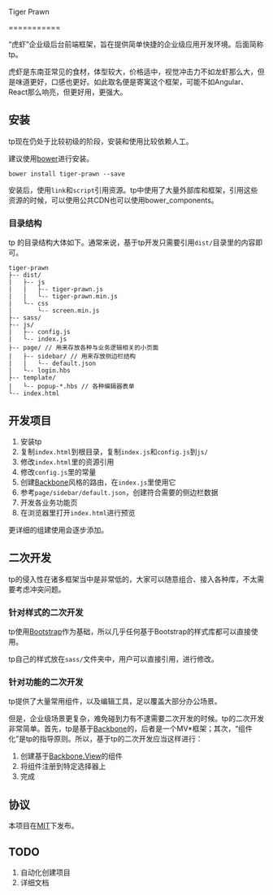 Tiger Prawn

===========

“虎虾”企业级后台前端框架，旨在提供简单快捷的企业级应用开发环境。后面简称tp。

虎虾是东南亚常见的食材，体型较大，价格适中，视觉冲击力不如龙虾那么大，但是味道更好，口感也更好。如此取名便是寄寓这个框架，可能不如Angular、React那么响亮，但更好用，更强大。

## 安装

tp现在仍处于比较初级的阶段，安装和使用比较依赖人工。

建议使用[bower](https://bower.io/)进行安装。

    bower install tiger-prawn --save
    
安装后，使用`link`和`script`引用资源。tp中使用了大量外部库和框架，引用这些资源的时候，可以使用公共CDN也可以使用bower_components。

### 目录结构

tp 的目录结构大体如下。通常来说，基于tp开发只需要引用`dist/`目录里的内容即可。

    tiger-prawn
    ├-- dist/
    |   ├-- js
    |   |   ├-- tiger-prawn.js
    |   |   └-- tiger-prawn.min.js
    |   └-- css
    |       └-- screen.min.js
    ├-- sass/
    ├-- js/
    |   ├-- config.js
    |   └-- index.js
    ├-- page/ // 用来存放各种与业务逻辑相关的小页面
    |   ├-- sidebar/ // 用来存放侧边栏结构
    |   |   └-- default.json
    |   └-- login.hbs
    ├-- template/
    |   └-- popup-*.hbs // 各种编辑器表单
    └-- index.html
    
## 开发项目

1. 安装tp
2. 复制`index.html`到根目录，复制`index.js`和`config.js`到`js/`
3. 修改`index.html`里的资源引用
4. 修改`config.js`里的常量
5. 创建[Backbone](http://backbonejs.org/#Router)风格的路由，在`index.js`里使用它
6. 参考`page/sidebar/default.json`，创建符合需要的侧边栏数据
7. 开发各业务功能页
8. 在浏览器里打开`index.html`进行预览

更详细的组建使用会逐步添加。

## 二次开发

tp的侵入性在诸多框架当中是非常低的，大家可以随意组合、接入各种库，不太需要考虑冲突问题。

### 针对样式的二次开发

tp使用[Bootstrap](https://getbootstrap.com/)作为基础，所以几乎任何基于Bootstrap的样式库都可以直接使用。

tp自己的样式放在`sass/`文件夹中，用户可以直接引用，进行修改。

### 针对功能的二次开发

tp提供了大量常用组件，以及编辑工具，足以覆盖大部分办公场景。

但是，企业级场景更复杂，难免碰到力有不逮需要二次开发的时候。tp的二次开发非常简单。首先，tp是基于[Backbone](http://backbonejs.org/)的，后者是一个MV*框架；其次，“组件化”是tp的指导原则。所以，基于tp的二次开发应当这样进行：

1. 创建基于[Backbone.View](http://backbonejs.org/#View)的组件
2. 将组件注册到特定选择器上
3. 完成

## 协议

本项目在[MIT](http://opensource.org/licenses/MIT)下发布。

## TODO

1. 自动化创建项目
2. 详细文档